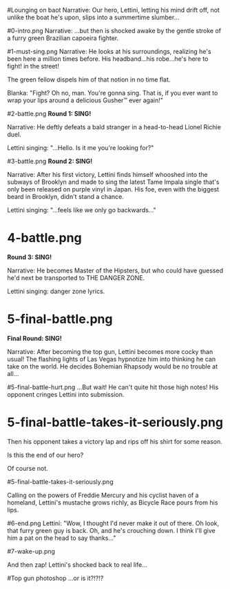 #Lounging on baot
Narrative: Our hero, Lettini, letting his mind drift off, not unlike the boat he's upon, slips into a summertime slumber...

#0-intro.png
Narrative: ...but then is shocked awake by the gentle stroke of a furry green Brazilian capoeira fighter.

#1-must-sing.png
Narrative: He looks at his surroundings, realizing he's been here a million times before. His headband...his robe...he's here to fight! in the street! 

The green fellow dispels him of that notion in no time flat. 

Blanka: "Fight? Oh no, man. You're gonna sing. That is, if you ever want to wrap your lips around a delicious Gusher™ ever again!"

#2-battle.png
**Round 1: SING!**

Narrative: He deftly defeats a bald stranger in a head-to-head Lionel Richie duel.

Lettini singing: "...Hello. Is it me you're looking for?"

#3-battle.png
**Round 2: SING!**

Narrative: After his first victory, Lettini finds himself whooshed into the subways of Brooklyn and made to sing the latest Tame Impala single that's only been released on purple vinyl in Japan. His foe, even with the biggest beard in Brooklyn, didn't stand a chance.

Lettini singing: "...feels like we only go backwards..."

# 4-battle.png
**Round 3: SING!**

Narrative: He becomes Master of the Hipsters, but who could have guessed he'd next be transported to THE DANGER ZONE.

Lettini singing: danger zone lyrics.

# 5-final-battle.png
**Final Round: SING!**

Narrative: After becoming the top gun, Lettini becomes more cocky than usual! The flashing lights of Las Vegas hypnotize him into thinking he can take on the world. He decides Bohemian Rhapsody would be no trouble at all...

#5-final-battle-hurt.png
...But wait! He can't quite hit those high notes! His opponent cringes Lettini into submission. 

# 5-final-battle-takes-it-seriously.png
Then his opponent takes a victory lap and rips off his shirt for some reason.

Is this the end of our hero?

Of course not.

#5-final-battle-takes-it-seriously.png

Calling on the powers of Freddie Mercury and his cyclist haven of a homeland, Lettini's mustache grows richly, as Bicycle Race pours from his lips.

#6-end.png
Lettini: "Wow, I thought I'd never make it out of there. Oh look, that furry green guy is back. Oh, and he's crouching down. I think I'll give him a pat on the head to say thanks..."

#7-wake-up.png

And then zap! Lettini's shocked back to real life...

#Top gun photoshop
...or is it?!?!?
